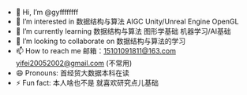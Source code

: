 - 👋 Hi, I’m @gyffffffff
- 👀 I’m interested in 数据结构与算法 AIGC Unity/Unreal Engine OpenGL
- 🌱 I’m currently learning 数据结构与算法 图形学基础 机器学习/AI基础
- 💞️ I’m looking to collaborate on 数据结构与算法的学习
- 📫 How to reach me 邮箱：15101091811@163.com  yifei20052002@gmail.com (不常用)
- 😄 Pronouns: 首经贸大数据本科在读
- ⚡ Fun fact: 本人啥也不是 就喜欢研究点儿基础

<!---
gyffffffff/gyffffffff is a ✨ special ✨ repository because its `README.md` (this file) appears on your GitHub profile.
You can click the Preview link to take a look at your changes.
--->
